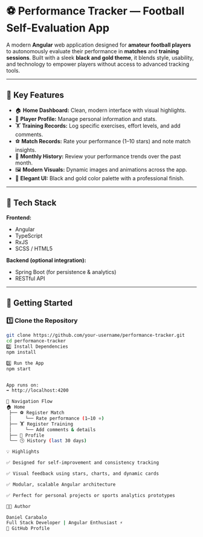 # ⚽ Performance Tracker — Football Self-Evaluation App

A modern **Angular** web application designed for **amateur football players** to autonomously evaluate their performance in **matches** and **training sessions**.
Built with a sleek **black and gold theme**, it blends style, usability, and technology to empower players without access to advanced tracking tools.

---

## 🌟 Key Features

- 🏠 **Home Dashboard:** Clean, modern interface with visual highlights.
- 👤 **Player Profile:** Manage personal information and stats.
- 🏋️ **Training Records:** Log specific exercises, effort levels, and add comments.
- ⚽ **Match Records:** Rate your performance (1–10 stars) and note match insights.
- 📅 **Monthly History:** Review your performance trends over the past month.
- 🖼️ **Modern Visuals:** Dynamic images and animations across the app.
- 🎨 **Elegant UI:** Black and gold color palette with a professional finish.

---

## 🧩 Tech Stack

**Frontend:**
- Angular
- TypeScript
- RxJS
- SCSS / HTML5

**Backend (optional integration):**
- Spring Boot (for persistence & analytics)
- RESTful API

---

## 🚀 Getting Started

### 1️⃣ Clone the Repository
```bash
git clone https://github.com/your-username/performance-tracker.git
cd performance-tracker
2️⃣ Install Dependencies
npm install

3️⃣ Run the App
npm start


App runs on:
➡️ http://localhost:4200

🧭 Navigation Flow
🏠 Home
 ├── ⚽ Register Match
 │     └── Rate performance (1–10 ⭐)
 ├── 🏋️ Register Training
 │     └── Add comments & details
 ├── 👤 Profile
 └── 🕓 History (last 30 days)

💡 Highlights

✅ Designed for self-improvement and consistency tracking

✅ Visual feedback using stars, charts, and dynamic cards

✅ Modular, scalable Angular architecture

✅ Perfect for personal projects or sports analytics prototypes

🧑‍💻 Author

Daniel Carabalo
Full Stack Developer | Angular Enthusiast ⚡
🔗 GitHub Profile
